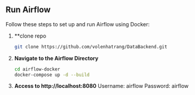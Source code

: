 
## Run Airflow

Follow these steps to set up and run Airflow using Docker:

1. **clone repo
   ```bash
   git clone https://github.com/volenhatrang/DataBackend.git


2. **Navigate to the Airflow Directory**
   ```bash
   cd airflow-docker
   docker-compose up -d --build


3. **Access to  http://localhost:8080**
   Username: airflow Password: airflow